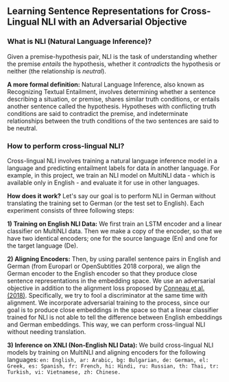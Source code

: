 ## Learning Sentence Representations for Cross-Lingual NLI with an Adversarial Objective

### What is NLI (Natural Language Inference)?

Given a premise-hypothesis pair, NLI is the task of understanding whether the premise _entails_ the hypothesis, whether it _contradicts_ the hypothesis or neither (the relationship is _neutral_).

__A more formal definition:__ Natural Language Inference, also known as Recognizing Textual Entailment, involves determining whether a sentence describing a situation, or premise, shares similar truth conditions, or entails another sentence called the hypothesis. Hypotheses with conflicting truth conditions are said to contradict the premise, and indeterminate relationships between the truth conditions of the two sentences are said to be neutral.

### How to perform cross-lingual NLI?

Cross-lingual NLI involves training a natural language inference model in a language and predicting entailment labels for data in another language. For example, in this project, we train an NLI model on MultiNLI data - which is available only in English - and evaluate it for use in other languages. 

__How does it work?__ Let's say our goal is to perform NLI in German without translating the training set to German (or the test set to English). Each experiment consists of three following steps:
  
  __1) Training on English NLI Data:__ We first train an LSTM encoder and a linear classifier on MultiNLI data. Then we make a copy of the encoder, so that we have two identical encoders; one for the source language (En) and one for the target language (De).
  
  __2) Aligning Encoders:__ Then, by using parallel sentence pairs in English and German (from Europarl or OpenSubtitles 2018 corpora), we align the German encoder to the English encoder so that they produce close sentence representations in the embedding space. We use an adversarial objective in addition to the alignment loss proposed by [Conneau et al. (2018)](https://arxiv.org/pdf/1809.05053.pdf). Specifically, we try to fool a discriminator at the same time with alignment. We incorporate adversarial training to the process, since our goal is to produce close embeddings in the space so that a linear classifier trained for NLI is not able to tell the difference between English embeddings and German embeddings. This way, we can perform cross-lingual NLI without needing translation. 
  
  __3) Inference on XNLI (Non-English NLI Data):__ We build cross-lingual NLI models by training on MultiNLI and aligning encoders for the following languages:
      ```
      en: English,
      ar: Arabic,
      bg: Bulgarian,
      de: German,
      el: Greek,
      es: Spanish,
      fr: French,
      hi: Hindi,
      ru: Russian,
      th: Thai,
      tr: Turkish,
      vi: Vietnamese,
      zh: Chinese.
      ```
 
